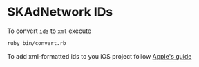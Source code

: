 # SKAdNetwork IDs

To convert `ids` to `xml` execute 
```bash
ruby bin/convert.rb
```

To add xml-formatted ids to you iOS project follow [Apple's guide](https://developer.apple.com/documentation/storekit/skadnetwork/configuring_the_participating_apps)
